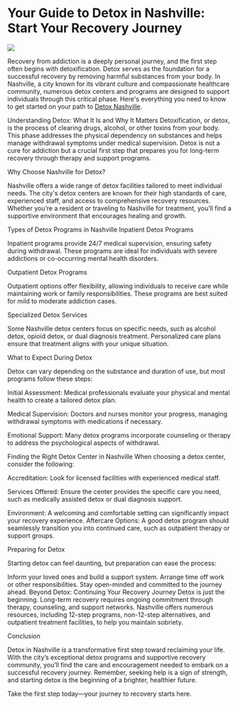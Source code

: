 # Your Guide to Detox in Nashville: Start Your Recovery Journey

![](https://g0v.hackmd.io/_uploads/r1gAyLQeVkg.png)


Recovery from addiction is a deeply personal journey, and the first step often begins with detoxification. Detox serves as the foundation for a successful recovery by removing harmful substances from your body. In Nashville, a city known for its vibrant culture and compassionate healthcare community, numerous detox centers and programs are designed to support individuals through this critical phase. Here's everything you need to know to get started on your path to [Detox Nashville](https://maps.app.goo.gl/5T5o65ZyZLuxJYyd8).

Understanding Detox: What It Is and Why It Matters
Detoxification, or detox, is the process of clearing drugs, alcohol, or other toxins from your body. This phase addresses the physical dependency on substances and helps manage withdrawal symptoms under medical supervision. Detox is not a cure for addiction but a crucial first step that prepares you for long-term recovery through therapy and support programs.

Why Choose Nashville for Detox?

Nashville offers a wide range of detox facilities tailored to meet individual needs. The city's detox centers are known for their high standards of care, experienced staff, and access to comprehensive recovery resources. Whether you’re a resident or traveling to Nashville for treatment, you’ll find a supportive environment that encourages healing and growth.

Types of Detox Programs in Nashville
Inpatient Detox Programs

Inpatient programs provide 24/7 medical supervision, ensuring safety during withdrawal. These programs are ideal for individuals with severe addictions or co-occurring mental health disorders.

Outpatient Detox Programs

Outpatient options offer flexibility, allowing individuals to receive care while maintaining work or family responsibilities. These programs are best suited for mild to moderate addiction cases.

Specialized Detox Services

Some Nashville detox centers focus on specific needs, such as alcohol detox, opioid detox, or dual diagnosis treatment. Personalized care plans ensure that treatment aligns with your unique situation.

What to Expect During Detox

Detox can vary depending on the substance and duration of use, but most programs follow these steps:

Initial Assessment: Medical professionals evaluate your physical and mental health to create a tailored detox plan.

Medical Supervision: Doctors and nurses monitor your progress, managing withdrawal symptoms with medications if necessary.

Emotional Support: Many detox programs incorporate counseling or therapy to address the psychological aspects of withdrawal.

Finding the Right Detox Center in Nashville
When choosing a detox center, consider the following:

Accreditation: Look for licensed facilities with experienced medical staff.

Services Offered: Ensure the center provides the specific care you need, such as medically assisted detox or dual diagnosis support.

Environment: A welcoming and comfortable setting can significantly impact your recovery experience.
Aftercare Options: A good detox program should seamlessly transition you into continued care, such as outpatient therapy or support groups.

Preparing for Detox

Starting detox can feel daunting, but preparation can ease the process:

Inform your loved ones and build a support system.
Arrange time off work or other responsibilities.
Stay open-minded and committed to the journey ahead.
Beyond Detox: Continuing Your Recovery Journey
Detox is just the beginning. Long-term recovery requires ongoing commitment through therapy, counseling, and support networks. Nashville offers numerous resources, including 12-step programs, non-12-step alternatives, and outpatient treatment facilities, to help you maintain sobriety.

Conclusion

Detox in Nashville is a transformative first step toward reclaiming your life. With the city’s exceptional detox programs and supportive recovery community, you’ll find the care and encouragement needed to embark on a successful recovery journey. Remember, seeking help is a sign of strength, and starting detox is the beginning of a brighter, healthier future.

Take the first step today—your journey to recovery starts here.
